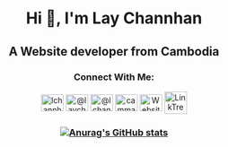 

<h1 align="center">Hi 👋, I'm Lay Channhan</h1>
<h2 align="center">A Website developer from Cambodia </h2>

<h3 align="center">Connect With Me:</h3>
<p align="center">
<a href="https://twitter.com/lchannhan" target="blank"><img align="center" src="https://raw.githubusercontent.com/rahuldkjain/github-profile-readme-generator/master/src/images/icons/Social/twitter.svg" alt="lchannhan" height="30" width="40" /></a>
<a href="https://fb.com/@laychannhan" target="blank"><img align="center" src="https://raw.githubusercontent.com/rahuldkjain/github-profile-readme-generator/master/src/images/icons/Social/facebook.svg" alt="@laychannhan" height="30" width="40" /></a>
<a href="https://instagram.com/lchannhan" target="blank"><img align="center" src="https://raw.githubusercontent.com/rahuldkjain/github-profile-readme-generator/master/src/images/icons/Social/instagram.svg" alt="@lchannhan" height="30" width="40" /></a>
<a href="https://www.youtube.com/channel/UCqJbPe3vGCXR5wokPkDNGeQ?sub_confirmation=1" target="blank"><img align="center" src="https://raw.githubusercontent.com/rahuldkjain/github-profile-readme-generator/master/src/images/icons/Social/youtube.svg" alt="cammath tips" height="30" width="40" /></a>
 <a href="https://salafree.blogspot.com" target="blank"><img align="center" src="https://raw.githubusercontent.com/rahuldkjain/github-profile-readme-generator/master/src/images/icons/Social/blogger.svg" alt="Website salafree" height="30" width="40" /></a>
 <a href="https://linktr.ee/laychannhan" target="blank"><img align="center" src="https://assets.production.linktr.ee/1c09a889b51d5ef57fb5f2030e2eeacbe30edae2/images/logo_trees.svg" alt="LinkTree" height="40" width="40" /></a>

</p>

<h3 align="center">  
 
 [![Anurag's GitHub stats](https://github-readme-stats.vercel.app/api?username=lchannhan)](https://github.com/anuraghazra/github-readme-stats) 
 
</h4>
